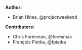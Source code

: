 **Author:**
- Brian Hines, @projectweekend


**Contributors:**
- Chris Foresman, @foresmac
- François Pietka, @fpietka
